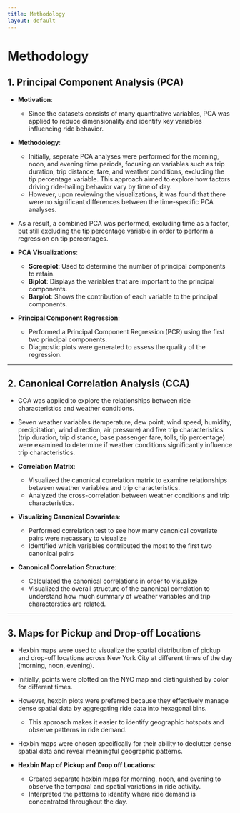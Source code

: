 ```yaml
---
title: Methodology
layout: default
--- 
```


# Methodology

## 1. **Principal Component Analysis (PCA)**
- **Motivation**:
  -   Since the datasets consists of many quantitative variables, PCA was applied to reduce dimensionality and identify key variables influencing ride behavior.
- **Methodology**:
  - Initially, separate PCA analyses were performed for the morning, noon, and evening time periods, focusing on variables such as trip duration, trip distance, fare, and weather conditions, excluding the tip percentage variable. This approach aimed to explore how factors driving ride-hailing behavior vary by time of day.
  - However, upon reviewing the visualizations, it was found that there were no significant differences between the time-specific PCA analyses.
- As a result, a combined PCA was performed, excluding time as a factor, but still excluding the tip percentage variable in order to perform a regression on tip percentages.

- **PCA Visualizations**: 
  - **Screeplot**: Used to determine the number of principal components to retain.
  - **Biplot**: Displays the variables that are important to the principal components.
  - **Barplot**: Shows the contribution of each variable to the principal components.
  
- **Principal Component Regression**:
  - Performed a Principal Component Regression (PCR) using the first two principal components.
  - Diagnostic plots were generated to assess the quality of the regression.

---

## 2. **Canonical Correlation Analysis (CCA)**
- CCA was applied to explore the relationships between ride characteristics and weather conditions.
- Seven weather variables (temperature, dew point, wind speed, humidity, precipitation, wind direction, air pressure) and five trip characteristics (trip duration, trip distance, base passenger fare, tolls, tip percentage) were examined to determine if weather conditions significantly influence trip characteristics.

- **Correlation Matrix**: 
  - Visualized the canonical correlation matrix to examine relationships between weather variables and trip characteristics.
  - Analyzed the cross-correlation between weather conditions and trip characteristics.
    
- **Visualizing Canonical Covariates**:
  - Performed correlation test to see how many canonical covariate pairs were necassary to visualize
  - Identified which variables contributed the most to the first two canonical pairs
    

- **Canonical Correlation Structure**:
  - Calculated the canonical correlations in order to visualize
  - Visualized the overall structure of the canonical correlation to understand how much summary of weather variables and trip characterstics are related.

---

## 3. **Maps for Pickup and Drop-off Locations**
- Hexbin maps were used to visualize the spatial distribution of pickup and drop-off locations across New York City at different times of the day (morning, noon, evening).
- Initially, points were plotted on the NYC map and distinguished by color for different times.
- However, hexbin plots were preferred because they effectively manage dense spatial data by aggregating ride data into hexagonal bins.
  - This approach makes it easier to identify geographic hotspots and observe patterns in ride demand.
- Hexbin maps were chosen specifically for their ability to declutter dense spatial data and reveal meaningful geographic patterns. 

- **Hexbin Map of Pickup anf Drop off Locations**: 
  - Created separate hexbin maps for morning, noon, and evening to observe the temporal and spatial variations in ride activity.
  - Interpreted the patterns to identify where ride demand is concentrated throughout the day.
 
  

